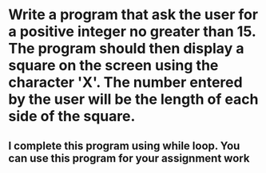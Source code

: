 # Write a program that ask the user for a positive integer no greater than 15. The program should then display a square on the screen using the character 'X'. The number entered by the user  will be the length of each side of the square. 

## I complete this program using while loop. You can use this program for your assignment work

